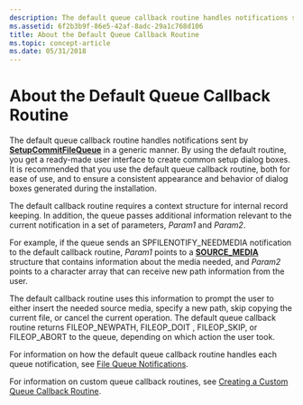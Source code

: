 ```yaml
---
description: The default queue callback routine handles notifications sent by SetupCommitFileQueue in a generic manner.
ms.assetid: 6f2b3b9f-86e5-42af-8adc-29a1c768d106
title: About the Default Queue Callback Routine
ms.topic: concept-article
ms.date: 05/31/2018
---
```


# About the Default Queue Callback Routine

The default queue callback routine handles notifications sent by [**SetupCommitFileQueue**](/windows/desktop/api/Setupapi/nf-setupapi-setupcommitfilequeuea) in a generic manner. By using the default routine, you get a ready-made user interface to create common setup dialog boxes. It is recommended that you use the default queue callback routine, both for ease of use, and to ensure a consistent appearance and behavior of dialog boxes generated during the installation.

The default callback routine requires a context structure for internal record keeping. In addition, the queue passes additional information relevant to the current notification in a set of parameters, *Param1* and *Param2*.

For example, if the queue sends an SPFILENOTIFY\_NEEDMEDIA notification to the default callback routine, *Param1* points to a [**SOURCE\_MEDIA**](/windows/desktop/api/Setupapi/ns-setupapi-source_media_a) structure that contains information about the media needed, and *Param2* points to a character array that can receive new path information from the user.

The default callback routine uses this information to prompt the user to either insert the needed source media, specify a new path, skip copying the current file, or cancel the current operation. The default queue callback routine returns FILEOP\_NEWPATH, FILEOP\_DOIT , FILEOP\_SKIP, or FILEOP\_ABORT to the queue, depending on which action the user took.

For information on how the default queue callback routine handles each queue notification, see [File Queue Notifications](file-queue-notifications.md).

For information on custom queue callback routines, see [Creating a Custom Queue Callback Routine](creating-a-custom-queue-callback-routine.md).

 

 



